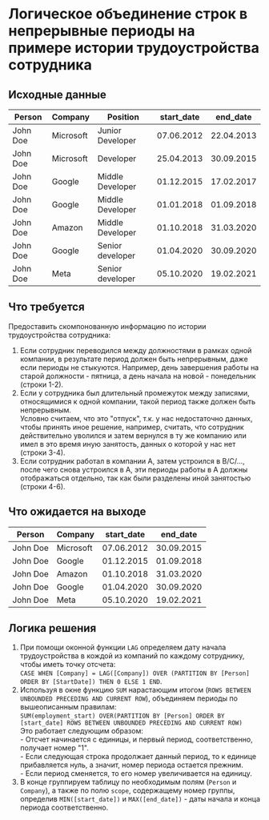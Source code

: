 # Логическое объединение строк в непрерывные периоды на примере истории трудоустройства сотрудника

## Исходные данные
|Person|Company|Position|start_date|end_date|
|-|-|-|-|-|
|John Doe|Microsoft|Junior Developer|07.06.2012|22.04.2013|
|John Doe|Microsoft|Developer|25.04.2013|30.09.2015|
|John Doe|Google|Middle Developer|01.12.2015|17.02.2017|
|John Doe|Google|Middle Developer|01.01.2018|01.09.2018|
|John Doe|Amazon|Middle Developer|01.10.2018|31.03.2020|
|John Doe|Google|Senior developer|01.04.2020|30.09.2020|
|John Doe|Meta|Senior developer|05.10.2020|19.02.2021|

## Что требуется
Предоставить скомпонованную информацию по истории трудоустройства сотрудника:
1. Если сотрудник переводился между должностями в рамках одной компании, в результате период должен быть непрерывным, даже если периоды не стыкуются. Например, день завершения работы на старой должности - пятница, а день начала на новой - понедельник (строки 1-2).
2. Если у сотрудника был длительный промежуток между записями, относящимися к одной компании, такой период также должен быть непрерывным.</br>Условно считаем, что это "отпуск", т.к. у нас недостаточно данных, чтобы принять иное решение, например, считать, что сотрудник действительно уволился и затем вернулся в ту же компанию или имел в это время иную занятость, данных о которой у нас нет (строки 3-4).
3. Если сотрудник работал в компании А, затем устроился в В/С/..., после чего снова устроился в А, эти периоды работы в А должны отображаться отдельно, так как были разделены иной занятостью (строки 4-6).

## Что ожидается на выходе
|Person|Company|start_date|end_date|
|-|-|-|-|
|John Doe|Microsoft|07.06.2012|30.09.2015|
|John Doe|Google|01.12.2015|01.09.2018|
|John Doe|Amazon|01.10.2018|31.03.2020|
|John Doe|Google|01.04.2020|30.09.2020|
|John Doe|Meta|05.10.2020|19.02.2021|

## Логика решения
1. При помощи оконной функции `LAG` определяем дату начала трудоустройства в кождой из компаний по каждому сотруднику, чтобы иметь точку отсчета:</br>`CASE WHEN [Company] = LAG([Company]) OVER (PARTITION BY [Person] ORDER BY [StartDate]) THEN 0 ELSE 1 END`.
2. Используя в окне функцию `SUM` нарастающим итогом (`ROWS BETWEEN UNBOUNDED PRECEDING AND CURRENT ROW`), объединяем периоды по вышеописанным правилам:</br>`SUM(employment_start) OVER(PARTITION BY [Person] ORDER BY [start_date] ROWS BETWEEN UNBOUNDED PRECEDING AND CURRENT ROW)`</br>Это работает следующим образом:</br>- Отсчет начинается с единицы, и первый период, соответственно, получает номер "1".</br>- Если следующая строка продолжает данный период, то к единице прибавляется нуль, а значит, номер периода остается прежним.</br>- Если период сменяется, то его номер увеличивается на единицу.
3. В конце группируем таблицу по необходимым полям (`Person` и `Company`), а также по полю `scope`, содержащему номер группы, определив `MIN([start_date])` и `MAX([end_date])` - даты начала и конца периода соответственно.